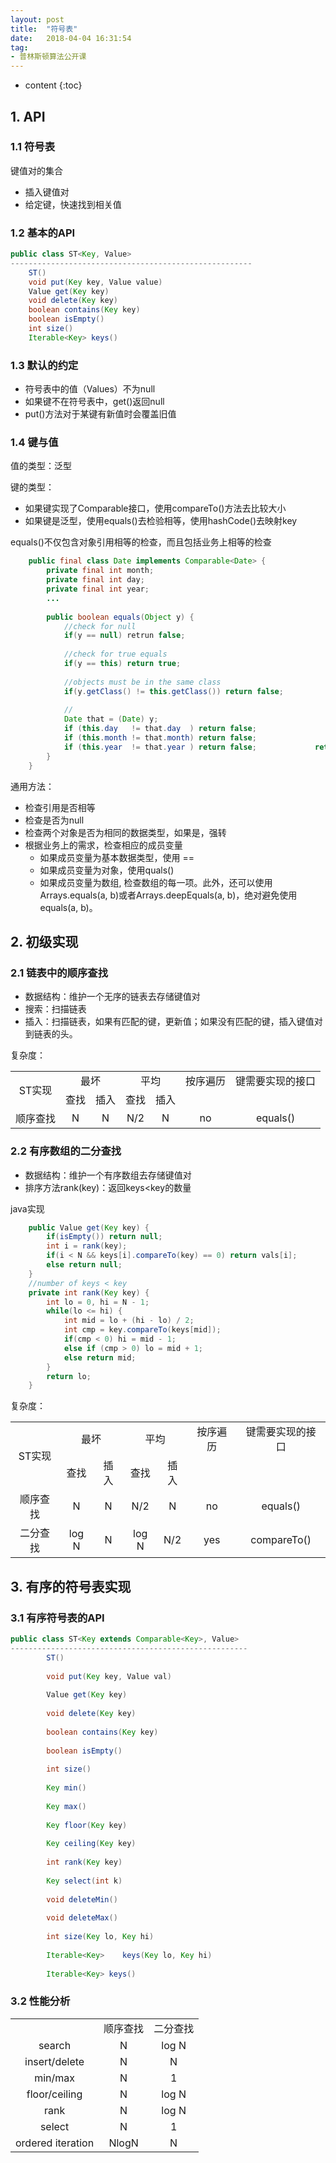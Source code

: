 ```yaml
---
layout: post
title:  "符号表"
date:   2018-04-04 16:31:54
tag:
- 普林斯顿算法公开课
---
```


* content
{:toc}

## 1. API

### 1.1 符号表

键值对的集合

- 插入键值对
- 给定键，快速找到相关值



### 1.2 基本的API

~~~ java
public class ST<Key, Value>
------------------------------------------------------
	ST()
	void put(Key key, Value value)
	Value get(Key key)
	void delete(Key key)
	boolean contains(Key key)
	boolean isEmpty()
	int size()
	Iterable<Key> keys()
~~~

### 1.3 默认的约定

- 符号表中的值（Values）不为null
- 如果键不在符号表中，get()返回null
- put()方法对于某键有新值时会覆盖旧值

### 1.4 键与值
值的类型：泛型

键的类型：
- 如果键实现了Comparable接口，使用compareTo()方法去比较大小
- 如果键是泛型，使用equals()去检验相等，使用hashCode()去映射key

equals()不仅包含对象引用相等的检查，而且包括业务上相等的检查


~~~ java
	public final class Date implements Comparable<Date> {
		private final int month;	   	private final int day;   		private final int year;
   		...
   		
   		public boolean equals(Object y) {
   			//check for null
   			if(y == null) retrun false;
   			
   			//check for true equals
   			if(y == this) return true;
   			
   			//objects must be in the same class
   			if(y.getClass() != this.getClass()) return false;
   			
   			//
   			Date that = (Date) y;
   			if (this.day   != that.day  ) return false;      		if (this.month != that.month) return false;      		if (this.year  != that.year ) return false;   			return true;
   		}
	}
~~~

通用方法：

- 检查引用是否相等
- 检查是否为null
- 检查两个对象是否为相同的数据类型，如果是，强转
- 根据业务上的需求，检查相应的成员变量
	- 如果成员变量为基本数据类型，使用 ==	- 如果成员变量为对象，使用quals()	- 如果成员变量为数组, 检查数组的每一项。此外，还可以使用Arrays.equals(a, b)或者Arrays.deepEquals(a, b)，绝对避免使用equals(a, b)。


## 2. 初级实现

### 2.1 链表中的顺序查找
- 数据结构：维护一个无序的链表去存储键值对
- 搜索：扫描链表
- 插入：扫描链表，如果有匹配的键，更新值；如果没有匹配的键，插入键值对到链表的头。

复杂度：

<table>
   <tr  align="center">
      <td rowspan="2">ST实现</td>
      <td colspan="2">最坏</td>
      <td colspan="2">平均</td>
      <td>按序遍历</td>
      <td>键需要实现的接口</td>
   </tr>
   <tr align="center">
      <td>查找</td>
      <td>插入</td>
      <td>查找</td>
      <td>插入</td>
      <td></td>
      <td></td>
   </tr>
   <tr	align="center">
      <td>顺序查找</td>
      <td>N</td>
      <td>N</td>
      <td>N/2</td>
      <td>N</td>
      <td>no</td>
      <td>equals()</td>
   </tr>
</table>



### 2.2 有序数组的二分查找

- 数据结构：维护一个有序数组去存储键值对
- 排序方法rank(key)：返回keys<key的数量

java实现

~~~ java
	public Value get(Key key) {
		if(isEmpty()) return null;
		int i = rank(key);
		if(i < N && keys[i].compareTo(key) == 0) return vals[i];
		else return null;
	}
	//number of keys < key
	private int rank(Key key) {
		int lo = 0, hi = N - 1;
		while(lo <= hi) {
			int mid = lo + (hi - lo) / 2;
			int cmp = key.compareTo(keys[mid]);
			if(cmp < 0) hi = mid - 1;
			else if (cmp > 0) lo = mid + 1;
			else return mid;
		}
		return lo;
	}
~~~

复杂度：

<table>
   <tr  align="center">
      <td rowspan="2">ST实现</td>
      <td colspan="2">最坏</td>
      <td colspan="2">平均</td>
      <td>按序遍历</td>
      <td>键需要实现的接口</td>
   </tr>
   <tr align="center">
      <td>查找</td>
      <td>插入</td>
      <td>查找</td>
      <td>插入</td>
      <td></td>
      <td></td>
   </tr>
   <tr	align="center">
      <td>顺序查找</td>
      <td>N</td>
      <td>N</td>
      <td>N/2</td>
      <td>N</td>
      <td>no</td>
      <td>equals()</td>
   </tr>
   <tr	align="center">
      <td>二分查找</td>
      <td>log N</td>
      <td>N</td>
      <td>log N</td>
      <td>N/2</td>
      <td>yes</td>
      <td>compareTo()</td>
   </tr>
</table>

## 3. 有序的符号表实现

### 3.1 有序符号表的API
~~~ java
public class ST<Key extends Comparable<Key>, Value>
-----------------------------------------------------
		ST()
				
		void put(Key key, Value val)
				
		Value get(Key key)
				
		void delete(Key key)
				
		boolean contains(Key key)
				
		boolean isEmpty()
				
		int size()
				
		Key min()
				
		Key max()
				
		Key floor(Key key)
				
		Key ceiling(Key key)
				
		int rank(Key key)
				
		Key select(int k)			
	
		void deleteMin()
				
		void deleteMax()
				
		int size(Key lo, Key hi)
				
		Iterable<Key>	 keys(Key lo, Key hi)
				
		Iterable<Key> keys()			
~~~

### 3.2 性能分析

  <table>
   <tr align="center">
      <td></td>
      <td>顺序查找</td>
      <td>二分查找</td>
   </tr>
   <tr	align="center">
      <td>search</td>
      <td>N</td>
      <td>log N</td>
   </tr>
   <tr	align="center">
      <td>insert/delete</td>
      <td>N</td>
      <td>N</td>
   </tr>
   <tr	align="center">
      <td>min/max</td>
      <td>N</td>
      <td>1</td>
   </tr>
      <tr	align="center">
      <td>floor/ceiling</td>
      <td>N</td>
      <td>log N</td>
   </tr>   
   <tr	align="center">
      <td>rank</td>
      <td>N</td>
      <td>log N</td>
   </tr>   
   <tr	align="center">
      <td>select</td>
      <td>N</td>
      <td>1</td>
   </tr>
   <tr	align="center">
      <td>ordered iteration</td>
      <td>NlogN</td>
      <td>N</td>
   </tr>
</table>